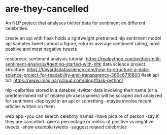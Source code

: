 # are-they-cancelled
An NLP project that analyses twitter data for sentiment on different celebrities.

create an api with flask
holds a lightweight pretrained nlp sentiment model
api samples tweets about a figure, returns average sentiment rating, most positive and most negative tweets

resources:
sentiment analysis tutorial: https://realpython.com/python-nltk-sentiment-analysis/#getting-started-with-nltk
data science project structure: https://towardsdatascience.com/how-to-structure-a-data-science-project-for-readability-and-transparency-360c6716800
flask api tut: https://www.imaginarycloud.com/blog/flask-python/ 

nlp
-celbrities stored in a databse
-twitter data involving their name (or a predetermined list of related phrases/names) will be scraped and analyzed for sentiment
-deployed in an api or something
-maybe involve recent articles written on them

web app
-you can search celebrity names
-have picture of person
-say if they are cancelled
-give a percentage or metric of positive vs negative tweets
-show example tweets
-suggest related celebrities



